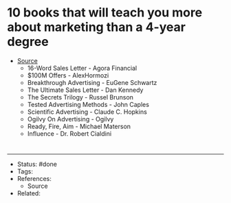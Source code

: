 # 10 books that will teach you more about marketing than a 4-year degree
- [Source](https://twitter.com/stepanhlinka/status/1590682943583916032)
	- 16-Word Sales Letter - Agora Financial
	- $100M Offers - AlexHormozi
	- Breakthrough Advertising - EuGene Schwartz
	- The Ultimate Sales Letter - Dan Kennedy
	- The Secrets Trilogy - Russel Brunson
	- Tested Advertising Methods - John Caples
	- Scientific Advertising - Claude C. Hopkins
	- Ogilvy On Advertising - Ogilvy
	- Ready, Fire, Aim - Michael Materson
	- Influence - Dr. Robert Cialdini

#
---
- Status: #done
- Tags:
- References:
	- Source
- Related:
